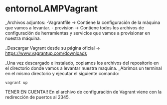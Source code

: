 # entornoLAMPVagrant

_Archivos adjuntos:
 -Vagrantfile -> Contiene la configuración de la máquina que vamos a levantar.
 -.provision -> Contiene todos los archivos de configuración de herramientas y servicios que vamos a provisionar en nuestra máquina.

_Descargar Vagrant desde su página oficial -> https://www.vagrantup.com/downloads

_Una vez descargado e instalado, copiamos los archivos del repositorio en el directorio donde vamos a levantar nuestra maquina.
_Abrimos un terminal en el mismo directorio y ejecutar el siguiente comando:

```
vagrant up
```

TENER EN CUENTA!! En el archivo de configuración de Vagrant viene con la redirección de puertos al 2345.
